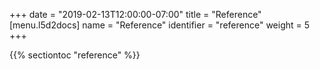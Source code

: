 +++
date = "2019-02-13T12:00:00-07:00"
title = "Reference"
[menu.l5d2docs]
  name = "Reference"
  identifier = "reference"
  weight = 5
+++

{{% sectiontoc "reference" %}}
